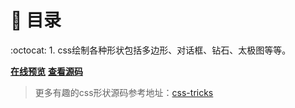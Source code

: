 # :book: 目录

:octocat: 1. css绘制各种形状包括多边形、对话框、钻石、太极图等等。

[**在线预览**](https://pokerlife.github.io/web-practice/css-skills/css-draw-shape/shape.html)
[**查看源码**](https://github.com/pokerLife/web-practice/tree/master/css-skills/css-draw-shape)

> 更多有趣的css形状源码参考地址：[css-tricks](https://css-tricks.com/the-shapes-of-css/)

